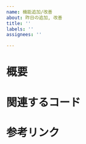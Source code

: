 ```yaml
---
name: 機能追加/改善
about: 昨日の追加, 改善
title: ''
labels: ''
assignees: ''

---
```


# 概要

# 関連するコード

# 参考リンク
